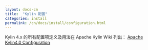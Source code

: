 ```yaml
---
layout: docs-cn
title:  "Kylin 配置"
categories: install
permalink: /cn/docs/install/configuration.html
---
```



Kylin 4.x 的所有配置项定义及用法在 Apache Kylin Wiki 列出：
[Apache Kylin4.0 Configuration](https://cwiki.apache.org/confluence/display/KYLIN/Kylin+4.X+Configuration)
